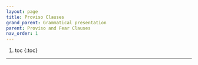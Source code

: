 ```yaml
---
layout: page
title: Proviso Clauses
grand_parent: Grammatical presentation
parent: Proviso and Fear Clauses
nav_order: 1
---
```


1. toc
{:toc}

***
